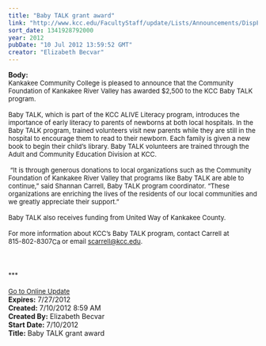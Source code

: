 ```yaml
---
title: "Baby TALK grant award"
link: "http://www.kcc.edu/FacultyStaff/update/Lists/Announcements/DispForm.aspx?ID=754"
sort_date: 1341928792000
year: 2012
pubDate: "10 Jul 2012 13:59:52 GMT"
creator: "Elizabeth Becvar"
---
```


<div><b>Body:</b> <div class="ExternalClass6580B8090DBB43278FC25EE41CFCA527">
<div><font size="2">Kankakee Community College is pleased to announce that the Community Foundation of Kankakee River Valley has awarded $2,500 to the KCC Baby TALK program. </font></div><font size="2">
<div><br />Baby TALK, which is part of the KCC ALIVE Literacy program, introduces the importance of early literacy to parents of newborns at both local hospitals. In the Baby TALK program, trained volunteers visit new parents while they are still in the hospital to encourage them to read to their newborn. Each family is given a new book to begin their child’s library. Baby TALK volunteers are trained through the Adult and Community Education Division at KCC.</div>
<div><br /> “It is through generous donations to local organizations such as the Community Foundation of Kankakee River Valley that programs like Baby TALK are able to continue,” said Shannan Carrell, Baby TALK program coordinator. “These organizations are enriching the lives of the residents of our local communities and we greatly appreciate their support.”</div>
<div><br />Baby TALK also receives funding from United Way of Kankakee County.</div>
<div><br />For more information about KCC’s Baby TALK program, contact Carrell at </font><span style="white-space:nowrap" class="baec5a81-e4d6-4674-97f3-e9220f0136c1"><font size="2">815-802-8307</font><a style="border-bottom:medium none;position:static !important;border-left:medium none;margin:0px;width:16px;bottom:0px;display:inline;white-space:nowrap;float:none;height:16px;vertical-align:middle;overflow:hidden;border-top:medium none;top:0px;cursor:hand;right:0px;border-right:medium none;left:0px" title="Call: 815-802-8307" href="/FacultyStaff/update/Lists/Announcements/EditForm.aspx?ID=754&amp;Source=/FacultyStaff/update/_layouts/sitemanager.aspx?SmtContext%3DSPList%3a7e45450e-520d-4ad3-81dd-a79ebcc75df4?SPWeb%3a6dd7d01a-f4b3-47f9-8d35-b60692caa2f7%3a%26SmtContextExpanded%3DTrue%26Filter%3D1%26pgsz%3D100%26vrmode%3DFalse%26lvn%3DUnexpired%20Announcements#"><font size="2"><img style="border-bottom:medium none;position:static !important;border-left:medium none;margin:0px;width:16px;bottom:0px;display:inline;white-space:nowrap;float:none;height:16px;vertical-align:middle;overflow:hidden;border-top:medium none;top:0px;cursor:hand;right:0px;border-right:medium none;left:0px" title="Call: 815-802-8307" /></font></a></span><font size="2"> or email </font><a href="mailto:scarrell@kcc.edu"><font size="2">scarrell@kcc.edu</font></a><font size="2">.<br /></div></font>
<div><font size="2"></font> </div>
<div><font size="2"></font> </div>
<div> </div>
<div><font size="2">***</font></div>
<div><font size="2"></font> </div>
<div><a href="/FacultyStaff/update/Pages/dailyupdate.aspx"><font size="2">Go to Online Update</font></a></div></div></div>
<div><b>Expires:</b> 7/27/2012</div>
<div><b>Created:</b> 7/10/2012 8:59 AM</div>
<div><b>Created By:</b> Elizabeth Becvar</div>
<div><b>Start Date:</b> 7/10/2012</div>
<div><b>Title:</b> Baby TALK grant award</div>
